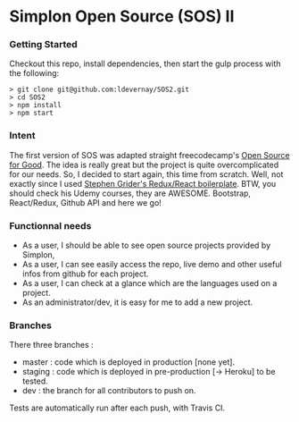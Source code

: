 # Simplon Open Source (SOS) II


### Getting Started
Checkout this repo, install dependencies, then start the gulp process with the following:

```
> git clone git@github.com:ldevernay/SOS2.git
> cd SOS2
> npm install
> npm start
```

### Intent
The first version of SOS was adapted straight freecodecamp's [Open Source for Good](https://www.freecodecamp.org/nonprofits/). 
The idea is really great but the project is quite overcomplicated for our needs.
So, I decided to start again, this time from scratch.
Well, not exactly since I used [Stephen Grider's Redux/React boilerplate](https://github.com/StephenGrider/ReduxSimpleStarter). BTW, you should check his Udemy courses, they are AWESOME.
Bootstrap, React/Redux, Github API and here we go!

### Functionnal needs
* As a user, I should be able to see open source projects provided by Simplon,
* As a user, I can see easily access the repo, live demo and other useful infos from github for each project. 
* As a user, I can check at a glance which are the languages used on a project. 
* As an administrator/dev, it is easy for me to add a new project. 

### Branches
There three branches : 
* master : code which is deployed in production [none yet].
* staging : code which is deployed in pre-production [-> Heroku] to be tested.
* dev : the branch for all contributors to push on.

Tests are automatically run after each push, with Travis CI.


